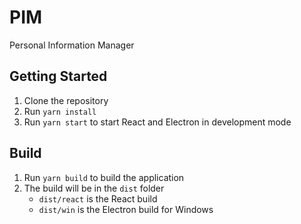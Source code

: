 # PIM
Personal Information Manager

## Getting Started
1. Clone the repository
2. Run `yarn install`
3. Run `yarn start` to start React and Electron in development mode

## Build
1. Run `yarn build` to build the application
2. The build will be in the `dist` folder
    - `dist/react` is the React build
    - `dist/win` is the Electron build for Windows

